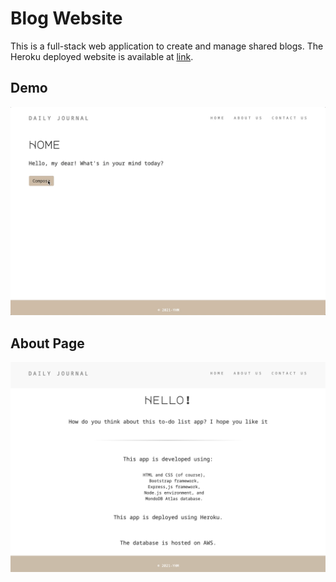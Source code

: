 # Blog Website

This is a full-stack web application to create and manage shared blogs. The Heroku deployed website is available at [link](https://hidden-oasis-67759.herokuapp.com/).

## Demo

![image](/public/demo.gif)

## About Page

![image](/public/about.png)

